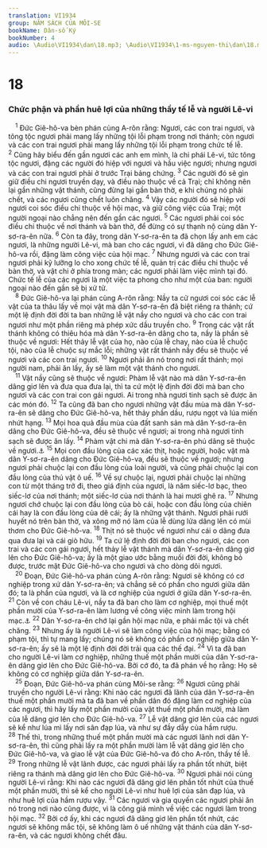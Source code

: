 ```yaml
---
translation: VI1934
group: NĂM SÁCH CỦA MÔI-SE
bookName: Dân-số Ký 
bookNumber: 4
audio: \Audio\VI1934\dan\18.mp3; \Audio\VI1934\1-ms-nguyen-thi\dan\18.mp3
---
```


<div class="title"><h1>18</h1><h3>Chức phận và phần huê lợi của những thầy tế lễ và người Lê-vi</h3></div>
<span class="verse dan_18_1"> <sup>1</sup> Đức Giê-hô-va bèn phán cùng A-rôn rằng: Ngươi, các con trai ngươi, và tông tộc ngươi phải mang lấy những tội lỗi phạm trong nơi thánh; còn ngươi và các con trai ngươi phải mang lấy những tội lỗi phạm trong chức tế lễ. </span>
<span class="verse dan_18_2"><sup>2</sup> Cũng hãy biểu đến gần ngươi các anh em mình, là chi phái Lê-vi, tức tông tộc ngươi, đặng các người đó hiệp với ngươi và hầu việc ngươi; nhưng ngươi và các con trai ngươi phải ở trước Trại bảng chứng. </span>
<span class="verse dan_18_3"><sup>3</sup> Các người đó sẽ gìn giữ điều chi ngươi truyền dạy, và điều nào thuộc về cả Trại; chỉ không nên lại gần những vật thánh, cũng đừng lại gần bàn thờ, e khi chúng nó phải chết, và các ngươi cũng chết luôn chăng. </span>
<span class="verse dan_18_4"><sup>4</sup> Vậy các người đó sẽ hiệp với ngươi coi sóc điều chi thuộc về hội mạc, và giữ công việc của Trại; một người ngoại nào chẳng nên đến gần các ngươi. </span>
<span class="verse dan_18_5"><sup>5</sup> Các ngươi phải coi sóc điều chi thuộc về nơi thánh và bàn thờ, để đừng có sự thạnh nộ cùng dân Y-sơ-ra-ên nữa. </span>
<span class="verse dan_18_6"><sup>6</sup> Còn ta đây, trong dân Y-sơ-ra-ên ta đã chọn lấy anh em các ngươi, là những người Lê-vi, mà ban cho các ngươi, vì đã dâng cho Đức Giê-hô-va rồi, đặng làm công việc của hội mạc. </span>
<span class="verse dan_18_7"><sup>7</sup> Nhưng ngươi và các con trai ngươi phải kỹ lưỡng lo cho xong chức tế lễ, quản trị các điều chi thuộc về bàn thờ, và vật chi ở phía trong màn; các ngươi phải làm việc mình tại đó. Chức tế lễ của các ngươi là một việc ta phong cho như một của ban: người ngoại nào đến gần sẽ bị xử tử. <br/></span>
<span class="verse dan_18_8"> <sup>8</sup> Đức Giê-hô-va lại phán cùng A-rôn rằng: Nầy ta cử ngươi coi sóc các lễ vật của ta thâu lấy về mọi vật mà dân Y-sơ-ra-ên đã biệt riêng ra thánh; cứ một lệ định đời đời ta ban những lễ vật nầy cho ngươi và cho các con trai ngươi như một phần riêng mà phép xức dầu truyền cho. </span>
<span class="verse dan_18_9"><sup>9</sup> Trong các vật rất thánh không có thiêu hóa mà dân Y-sơ-ra-ên dâng cho ta, nầy là phần sẽ thuộc về ngươi: Hết thảy lễ vật của họ, nào của lễ chay, nào của lễ chuộc tội, nào của lễ chuộc sự mắc lỗi; những vật rất thánh nầy đều sẽ thuộc về ngươi và các con trai ngươi. </span>
<span class="verse dan_18_10"><sup>10</sup> Ngươi phải ăn nó trong nơi rất thánh; mọi người nam, phải ăn lấy, ấy sẽ làm một vật thánh cho ngươi. <br/></span>
<span class="verse dan_18_11"> <sup>11</sup> Vật nầy cũng sẽ thuộc về ngươi: Phàm lễ vật nào mà dân Y-sơ-ra-ên dâng giơ lên và đưa qua đưa lại, thì ta cứ một lệ định đời đời mà ban cho ngươi và các con trai con gái ngươi. Ai trong nhà ngươi tinh sạch sẽ được ăn các món đó. </span>
<span class="verse dan_18_12"><sup>12</sup> Ta cũng đã ban cho ngươi những vật đầu mùa mà dân Y-sơ-ra-ên sẽ dâng cho Đức Giê-hô-va, hết thảy phần dầu, rượu ngọt và lúa miến nhứt hạng. </span>
<span class="verse dan_18_13"><sup>13</sup> Mọi hoa quả đầu mùa của đất sanh sản mà dân Y-sơ-ra-ên dâng cho Đức Giê-hô-va, đều sẽ thuộc về ngươi; ai trong nhà ngươi tinh sạch sẽ được ăn lấy. </span>
<span class="verse dan_18_14"><sup>14</sup> Phàm vật chi mà dân Y-sơ-ra-ên phú dâng sẽ thuộc về ngươi.<a data-toggle="tooltip" data-placement="bottom" title="Le 27:28">⚓</a></span>
<span class="verse dan_18_15"><sup>15</sup> Mọi con đầu lòng của các xác thịt, hoặc người, hoặc vật mà dân Y-sơ-ra-ên dâng cho Đức Giê-hô-va, đều sẽ thuộc về ngươi; nhưng ngươi phải chuộc lại con đầu lòng của loài người, và cũng phải chuộc lại con đầu lòng của thú vật ô uế. </span>
<span class="verse dan_18_16"><sup>16</sup> Về sự chuộc lại, ngươi phải chuộc lại những con từ một tháng trở đi, theo giá định của ngươi, là năm siếc-lơ bạc, theo siếc-lơ của nơi thánh; một siếc-lơ của nơi thánh là hai mươi ghê ra. </span>
<span class="verse dan_18_17"><sup>17</sup> Nhưng ngươi chớ chuộc lại con đầu lòng của bò cái, hoặc con đầu lòng của chiên cái hay là con đầu lòng của dê cái; ấy là những vật thánh. Ngươi phải rưới huyết nó trên bàn thờ, và xông mỡ nó làm của lễ dùng lửa dâng lên có mùi thơm cho Đức Giê-hô-va. </span>
<span class="verse dan_18_18"><sup>18</sup> Thịt nó sẽ thuộc về ngươi như cái o dâng đưa qua đưa lại và cái giò hữu. </span>
<span class="verse dan_18_19"><sup>19</sup> Ta cứ lệ định đời đời ban cho ngươi, các con trai và các con gái ngươi, hết thảy lễ vật thánh mà dân Y-sơ-ra-ên dâng giơ lên cho Đức Giê-hô-va; ấy là một giao ước bằng muối đời đời, không bỏ được, trước mặt Đức Giê-hô-va cho ngươi và cho dòng dõi ngươi. <br/></span>
<span class="verse dan_18_20"> <sup>20</sup> Đoạn, Đức Giê-hô-va phán cùng A-rôn rằng: Ngươi sẽ không có cơ nghiệp trong xứ dân Y-sơ-ra-ên; và chẳng sẽ có phần cho ngươi giữa dân đó; ta là phần của ngươi, và là cơ nghiệp của ngươi ở giữa dân Y-sơ-ra-ên. </span>
<span class="verse dan_18_21"><sup>21</sup> Còn về con cháu Lê-vi, nầy ta đã ban cho làm cơ nghiệp, mọi thuế một phần mười của Y-sơ-ra-ên làm lương về công việc mình làm trong hội mạc.<a data-toggle="tooltip" data-placement="bottom" title="Le 27:30-33; Phu 14:22-29">⚓</a></span>
<span class="verse dan_18_22"><sup>22</sup> Dân Y-sơ-ra-ên chớ lại gần hội mạc nữa, e phải mắc tội và chết chăng. </span>
<span class="verse dan_18_23"><sup>23</sup> Nhưng ấy là người Lê-vi sẽ làm công việc của hội mạc; bằng có phạm tội, thì tự mang lấy; chúng nó sẽ không có phần cơ nghiệp giữa dân Y-sơ-ra-ên; ấy sẽ là một lệ định đời đời trải qua các thế đại. </span>
<span class="verse dan_18_24"><sup>24</sup> Vì ta đã ban cho người Lê-vi làm cơ nghiệp, những thuế một phần mười của dân Y-sơ-ra-ên dâng giơ lên cho Đức Giê-hô-va. Bởi cớ đó, ta đã phán về họ rằng: Họ sẽ không có cơ nghiệp giữa dân Y-sơ-ra-ên. <br/></span>
<span class="verse dan_18_25"> <sup>25</sup> Đoạn, Đức Giê-hô-va phán cùng Môi-se rằng: </span>
<span class="verse dan_18_26"><sup>26</sup> Ngươi cũng phải truyền cho người Lê-vi rằng: Khi nào các ngươi đã lãnh của dân Y-sơ-ra-ên thuế một phần mười mà ta đã ban về phần dân đó đặng làm cơ nghiệp của các ngươi, thì hãy lấy một phần mười của vật thuế một phần mười, mà làm của lễ dâng giơ lên cho Đức Giê-hô-va. </span>
<span class="verse dan_18_27"><sup>27</sup> Lễ vật dâng giơ lên của các ngươi sẽ kể như lúa mì lấy nơi sân đạp lúa, và như sự đầy dẫy của hầm rượu. </span>
<span class="verse dan_18_28"><sup>28</sup> Thế thì, trong những thuế một phần mười mà các ngươi lãnh nơi dân Y-sơ-ra-ên, thì cũng phải lấy ra một phần mười làm lễ vật dâng giơ lên cho Đức Giê-hô-va, và giao lễ vật của Đức Giê-hô-va đó cho A-rôn, thầy tế lễ. </span>
<span class="verse dan_18_29"><sup>29</sup> Trong những lễ vật lãnh được, các ngươi phải lấy ra phần tốt nhứt, biệt riêng ra thánh mà dâng giơ lên cho Đức Giê-hô-va. </span>
<span class="verse dan_18_30"><sup>30</sup> Ngươi phải nói cùng người Lê-vi rằng: Khi nào các ngươi đã dâng giơ lên phần tốt nhứt của thuế một phần mười, thì sẽ kể cho người Lê-vi như huê lợi của sân đạp lúa, và như huê lợi của hầm rượu vậy. </span>
<span class="verse dan_18_31"><sup>31</sup> Các ngươi và gia quyến các ngươi phải ăn nó trong nơi nào cũng được, vì là công giá mình về việc các ngươi làm trong hội mạc. </span>
<span class="verse dan_18_32"><sup>32</sup> Bởi cớ ấy, khi các ngươi đã dâng giơ lên phần tốt nhứt, các ngươi sẽ không mắc tội, sẽ không làm ô uế những vật thánh của dân Y-sơ-ra-ên, và các ngươi không chết đâu. <br/></span>
